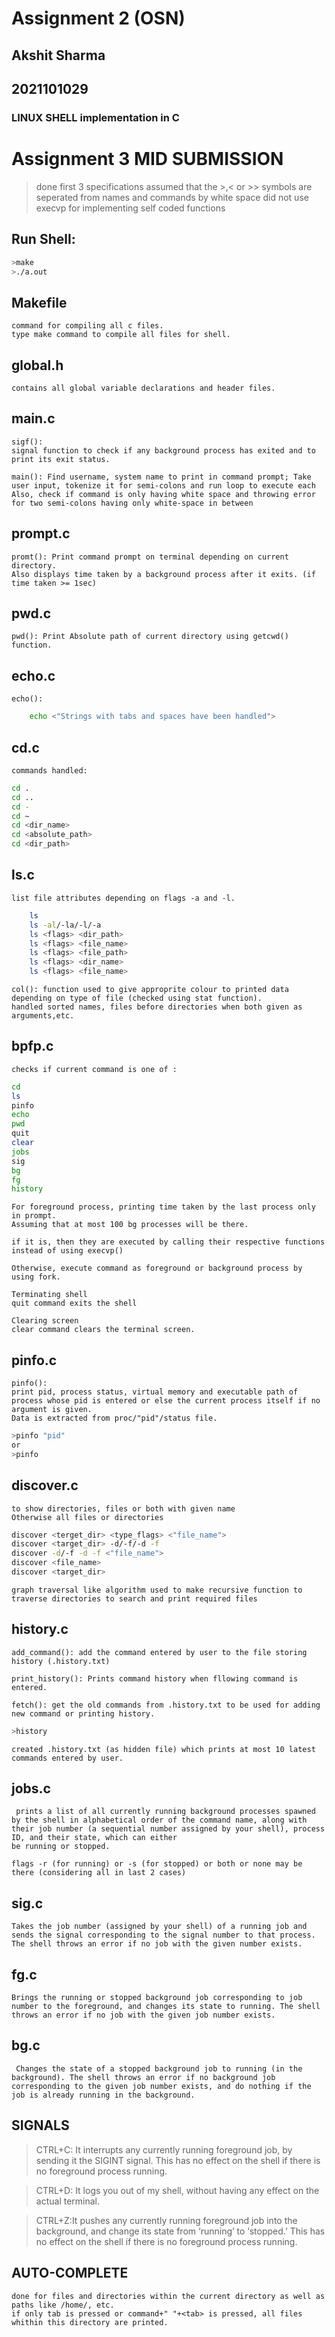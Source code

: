 # Assignment 2 (OSN)
## Akshit Sharma
## 2021101029
### LINUX SHELL implementation in C

# Assignment 3 MID SUBMISSION 
> done first 3 specifications
> assumed that the >,< or >> symbols are seperated from names and commands by white space
> did not use execvp for implementing self coded functions

## Run Shell:
```bash
>make
>./a.out
```
## Makefile
    command for compiling all c files.
    type make command to compile all files for shell.

## global.h
    contains all global variable declarations and header files.

## main.c
    sigf():
    signal function to check if any background process has exited and to print its exit status.

    main(): Find username, system name to print in command prompt; Take user input, tokenize it for semi-colons and run loop to execute each
    Also, check if command is only having white space and throwing error for two semi-colons having only white-space in between

## prompt.c
    promt(): Print command prompt on terminal depending on current directory.
    Also displays time taken by a background process after it exits. (if time taken >= 1sec)

## pwd.c
    pwd(): Print Absolute path of current directory using getcwd() function.

## echo.c
    echo():
```bash
    echo <"Strings with tabs and spaces have been handled">
```

## cd.c
    commands handled:
```bash
cd .
cd ..
cd -
cd ~
cd <dir_name>
cd <absolute_path>
cd <dir_path>
```
## ls.c
    list file attributes depending on flags -a and -l.
```bash
    ls 
    ls -al/-la/-l/-a
    ls <flags> <dir_path>
    ls <flags> <file_name>
    ls <flags> <file_path>
    ls <flags> <dir_name>
    ls <flags> <file_name>
```
    col(): function used to give approprite colour to printed data depending on type of file (checked using stat function).
    handled sorted names, files before directories when both given as arguments,etc.

## bpfp.c
    checks if current command is one of :
```bash
cd 
ls
pinfo
echo
pwd
quit
clear
jobs
sig
bg
fg
history
```
    For foreground process, printing time taken by the last process only in prompt.
    Assuming that at most 100 bg processes will be there.

    if it is, then they are executed by calling their respective functions instead of using execvp()

    Otherwise, execute command as foreground or background process by using fork.

    Terminating shell
    quit command exits the shell

    Clearing screen
    clear command clears the terminal screen.

## pinfo.c
    pinfo():
    print pid, process status, virtual memory and executable path of process whose pid is entered or else the current process itself if no argument is given.
    Data is extracted from proc/"pid"/status file.
```bash
>pinfo "pid"
or 
>pinfo
```
## discover.c
    to show directories, files or both with given name
    Otherwise all files or directories
```bash
discover <terget_dir> <type_flags> <"file_name">
discover <target_dir> -d/-f/-d -f
discover -d/-f -d -f <"file_name">
discover <file_name>
discover <target_dir>
``` 
    graph traversal like algorithm used to make recursive function to traverse directories to search and print required files

## history.c
    add_command(): add the command entered by user to the file storing history (.history.txt)

    print_history(): Prints command history when fllowing command is entered.

    fetch(): get the old commands from .history.txt to be used for adding new command or printing history.
```bash
>history
```
    created .history.txt (as hidden file) which prints at most 10 latest commands entered by user.

## jobs.c
     prints a list of all currently running background processes spawned by the shell in alphabetical order of the command name, along with their job number (a sequential number assigned by your shell), process ID, and their state, which can either
    be running or stopped.

    flags -r (for running) or -s (for stopped) or both or none may be there (considering all in last 2 cases)

## sig.c
    Takes the job number (assigned by your shell) of a running job and sends the signal corresponding to the signal number to that process. The shell throws an error if no job with the given number exists.

## fg.c
    Brings the running or stopped background job corresponding to job number to the foreground, and changes its state to running. The shell throws an error if no job with the given job number exists.

## bg.c
     Changes the state of a stopped background job to running (in the background). The shell throws an error if no background job corresponding to the given job number exists, and do nothing if the job is already running in the background.

## SIGNALS
> CTRL+C: It interrupts any currently running foreground job, by sending it the SIGINT signal. This has no effect on the shell if there is no foreground process running.

> CTRL+D: It logs you out of my shell, without having any effect on the actual terminal.

> CTRL+Z:It pushes any currently running foreground job into the background, and change its state from ‘running’ to ‘stopped.’ This has no effect on the shell if there is no foreground process running.

## AUTO-COMPLETE

    done for files and directories within the current directory as well as paths like /home/, etc.
    if only tab is pressed or command+" "+<tab> is pressed, all files whithin this directory are printed.
